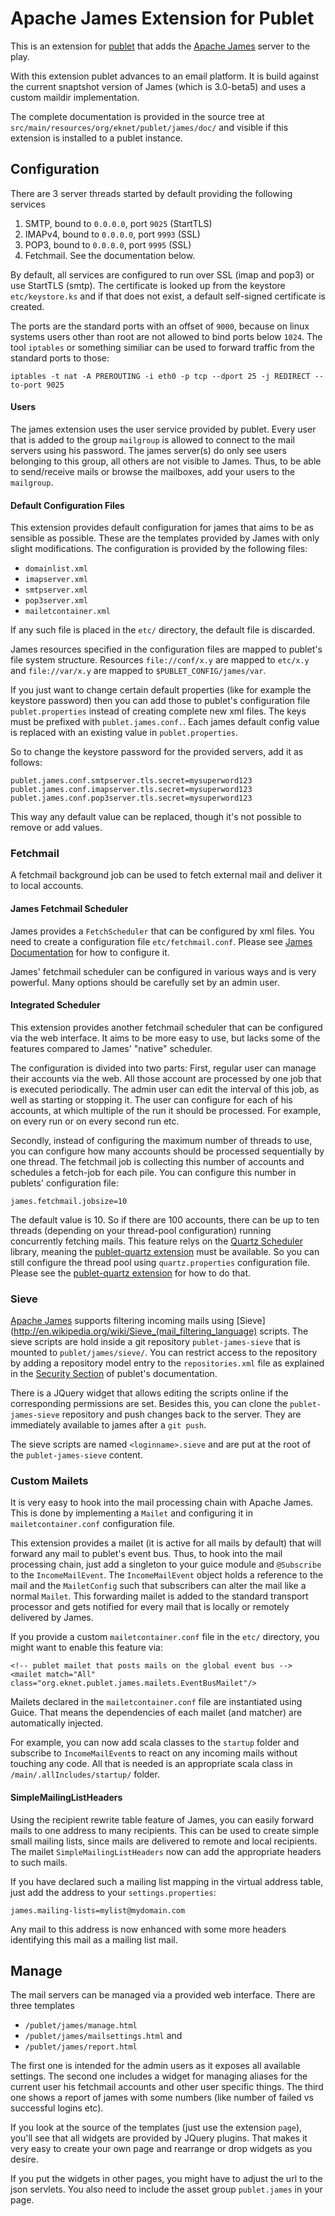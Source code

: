 # Apache James Extension for Publet

This is an extension for [publet](https://eknet.org/main/projects/publet/index.html) that
adds the [Apache James](http://james.apache.org) server to the play.

With this extension publet advances to an email platform. It is build against the current
snaptshot version of James (which is 3.0-beta5) and uses a custom maildir implementation.

The complete documentation is provided in the source tree at
`src/main/resources/org/eknet/publet/james/doc/` and visible if this extension is
installed to a publet instance.

## Configuration

There are 3 server threads started by default providing the following services

1. SMTP, bound to `0.0.0.0`, port `9025` (StartTLS)
2. IMAPv4, bound to `0.0.0.0`, port `9993` (SSL)
3. POP3, bound to `0.0.0.0`, port `9995` (SSL)
4. Fetchmail. See the documentation below.

By default, all services are configured to run over SSL (imap and pop3) or
use StartTLS (smtp). The certificate is looked up from the keystore `etc/keystore.ks`
and if that does not exist, a default self-signed certificate is created.

The ports are the standard ports with an offset of `9000`, because on linux systems
users other than root are not allowed to bind ports below `1024`. The tool `iptables`
or something similiar can be used to forward traffic from the standard ports to those:

    iptables -t nat -A PREROUTING -i eth0 -p tcp --dport 25 -j REDIRECT --to-port 9025


#### Users

The james extension uses the user service provided by publet. Every user that
is added to the group `mailgroup` is allowed to connect to the mail servers
using his password. The james server(s) do only see users belonging to this
group, all others are not visible to James. Thus, to be able to send/receive
mails or browse the mailboxes, add your users to the `mailgroup`.


#### Default Configuration Files

This extension provides default configuration for james that aims to be as
sensible as possible. These are the templates provided by James with only
slight modifications. The configuration is provided by the following files:

* `domainlist.xml`
* `imapserver.xml`
* `smtpserver.xml`
* `pop3server.xml`
* `mailetcontainer.xml`

If any such file is placed in the `etc/` directory, the default file is
discarded.

James resources specified in the configuration files are mapped to publet's
file system structure. Resources `file://conf/x.y` are mapped to `etc/x.y`
and `file://var/x.y` are mapped to `$PUBLET_CONFIG/james/var`.

If you just want to change certain default properties (like for example the
keystore password) then you can add those to publet's configuration file
`publet.properties` instead of creating complete new xml files. The keys
must be prefixed with `publet.james.conf.`. Each james default config value
is replaced with an existing value in `publet.properties`.

So to change the keystore password for the provided servers, add it
as follows:

    publet.james.conf.smtpserver.tls.secret=mysuperword123
    publet.james.conf.imapserver.tls.secret=mysuperword123
    publet.james.conf.pop3server.tls.secret=mysuperword123

This way any default value can be replaced, though it's not possible to
remove or add values.

### Fetchmail

A fetchmail background job can be used to fetch external mail and deliver it to
local accounts.

#### James Fetchmail Scheduler

James provides a `FetchScheduler` that can be configured by xml files. You need
to create a configuration file `etc/fetchmail.conf`. Please see
[James Documentation](http://james.apache.org/server/3/config-fetchmail.html) for
how to configure it.

James' fetchmail scheduler can be configured in various ways and is very powerful. Many
options should be carefully set by an admin user.

#### Integrated Scheduler

This extension provides another fetchmail scheduler that can be configured via the
web interface. It aims to be more easy to use, but lacks some of the features compared
to James' "native" scheduler.

The configuration is divided into two parts: First, regular user can manage their accounts
via the web. All those account are processed by one job that is executed periodically. The
admin user can edit the interval of this job, as well as starting or stopping it. The user
can configure for each of his accounts, at which multiple of the run it should be processed.
For example, on every run or on every second run etc.

Secondly, instead of configuring the maximum number of threads to use, you can configure
how many accounts should be processed sequentially by one thread. The fetchmail job is
collecting this number of accounts and schedules a fetch-job for each pile. You can configure
this number in publets' configuration file:

    james.fetchmail.jobsize=10

The default value is 10. So if there are 100 accounts, there can be up to ten threads
(depending on your thread-pool configuration) running concurrently fetching mails. This
feature relys on the [Quartz Scheduler](http://quartz-scheduler.org/) library, meaning
the [publet-quartz extension](../publetquartzmodule/) must be available. So you can still
configure the thread pool using `quartz.properties` configuration file. Please see the
[publet-quartz extension](../publetquartzmodule/) for how to do that.

### Sieve

[Apache James](http://james.apache.org) supports filtering incoming mails using
[Sieve](http://en.wikipedia.org/wiki/Sieve_(mail_filtering_language) scripts. The sieve
scripts are hold inside a git repository `publet-james-sieve` that is mounted to
`publet/james/sieve/`. You can restrict access to the repository by adding a repository
model entry to the `repositories.xml` file as explained in the
[Security Section](https://eknet.org/publet/doc/security.html#Repositories_file_explained) of publet's documentation.

There is a JQuery widget that allows editing the scripts online
if the corresponding permissions are set. Besides this, you can clone the `publet-james-sieve`
repository and push changes back to the server. They are immediately available to james
after a `git push`.

The sieve scripts are named `<loginname>.sieve` and are put at the root of the `publet-james-sieve`
content.

### Custom Mailets

It is very easy to hook into the mail processing chain with Apache James. This is done
by implementing a `Mailet` and configuring it in `mailetcontainer.conf` configuration file.

This extension provides a mailet (it is active for all mails by default) that will forward any
mail to publet's event bus. Thus, to hook into the mail processing chain, just add a
singleton to your guice module and `@Subscribe` to the `IncomeMailEvent`. The `IncomeMailEvent`
object holds a reference to the mail and the `MailetConfig` such that subscribers can
alter the mail like a normal `Mailet`. This forwarding mailet is added to the standard
transport processor and gets notified for every mail that is locally or remotely delivered
by James.

If you provide a custom `mailetcontainer.conf` file in the `etc/` directory, you might
want to enable this feature via:

    <!-- publet mailet that posts mails on the global event bus -->
    <mailet match="All" class="org.eknet.publet.james.mailets.EventBusMailet"/>

Mailets declared in the `mailetcontainer.conf` file are instantiated using Guice. That
means the dependencies of each mailet (and matcher) are automatically injected.

For example, you can now add scala classes to the `startup` folder and subscribe to
`IncomeMailEvent`s to react on any incoming mails without touching any code. All
that is needed is an appropriate scala class in `/main/.allIncludes/startup/` folder.

#### SimpleMailingListHeaders

Using the recipient rewrite table feature of James, you can easily forward mails to one
address to many recipients. This can be used to create simple small mailing lists,
since mails are delivered to remote and local recipients. The mailet `SimpleMailingListHeaders`
now can add the appropriate headers to such mails.

If you have declared such a mailing list mapping in the virtual address table, just add
the address to your `settings.properties`:

    james.mailing-lists=mylist@mydomain.com

Any mail to this address is now enhanced with some more headers identifying this mail
as a mailing list mail.

## Manage

The mail servers can be managed via a provided web interface. There are three templates

* `/publet/james/manage.html`
* `/publet/james/mailsettings.html` and
* `/publet/james/report.html`

The first one is intended for the admin users as it exposes all available settings. The
second one includes a widget for managing aliases for the current user his fetchmail
accounts and other user specific things. The third one shows a report of james with some
numbers (like number of failed vs successful logins etc).

If you look at the source of the templates (just use the extension `page`), you'll see that
all widgets are provided by JQuery plugins. That makes it very easy to create your own
page and rearrange or drop widgets as you desire.

If you put the widgets in other pages, you might have to adjust the url to the json
servlets. You also need to include the asset group `publet.james` in your page.